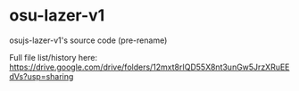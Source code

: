 # osu-lazer-v1
osujs-lazer-v1's source code (pre-rename)

Full file list/history here: https://drive.google.com/drive/folders/12mxt8rIQD55X8nt3unGw5JrzXRuEEdVs?usp=sharing
